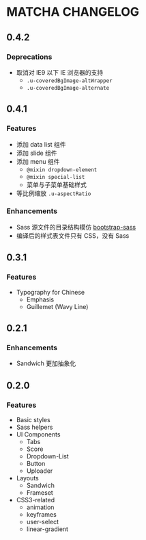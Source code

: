 # MATCHA CHANGELOG

## 0.4.2
### Deprecations
  * 取消对 IE9 以下 IE 浏览器的支持
    * `.u-coveredBgImage-altWrapper`
    * `.u-coveredBgImage-alternate`

## 0.4.1
### Features
  * 添加 data list 组件
  * 添加 slide 组件
  * 添加 menu 组件
    * `@mixin dropdown-element`
    * `@mixin special-list`
    * 菜单与子菜单基础样式
  * 等比例缩放 `.u-aspectRatio`
### Enhancements
  * Sass 源文件的目录结构模仿 [bootstrap-sass](http://github.com/twbs/bootstrap-sass)
  * 编译后的样式表文件只有 CSS，没有 Sass

## 0.3.1
### Features
  * Typography for Chinese
    * Emphasis
    * Guillemet (Wavy Line)

## 0.2.1
### Enhancements
  * Sandwich 更加抽象化

## 0.2.0
### Features
  * Basic styles
  * Sass helpers
  * UI Components
    * Tabs
    * Score
    * Dropdown-List
    * Button
    * Uploader
  * Layouts
    * Sandwich
    * Frameset
  * CSS3-related
    * animation
    * keyframes
    * user-select
    * linear-gradient
